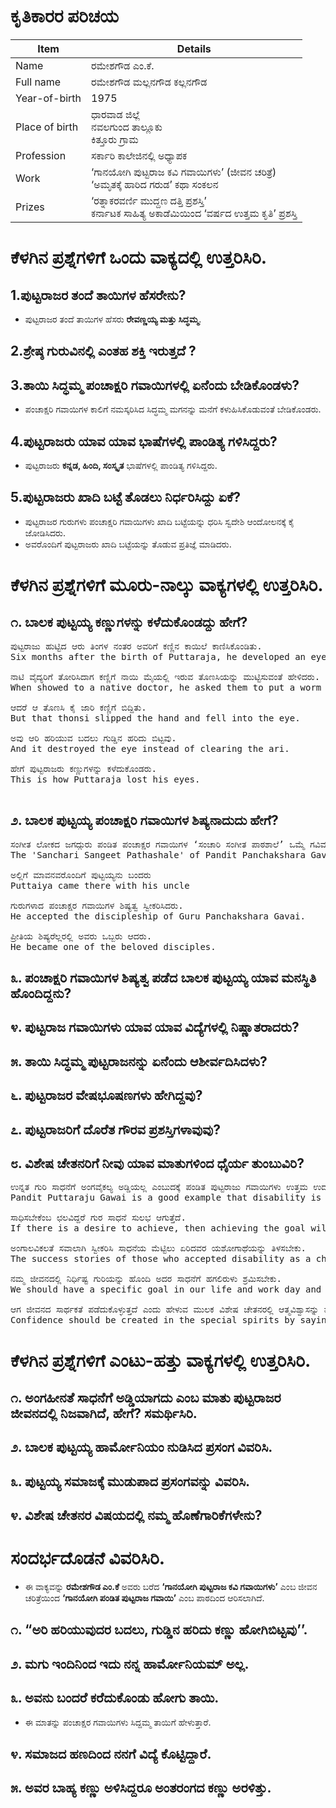 # ಕೃತಿಕಾರರ ಪರಿಚಯ
|Item | Details|
|-|-|
|Name |ರಮೇಶಗೌಡ ಎಂ.ಕೆ.|
| Full name | ರಮೇಶಗೌಡ ಮಲ್ಲನಗೌಡ ಕಲ್ಲನಗೌಡ |
|Year-of-birth|1975|
|Place of birth|ಧಾರವಾಡ ಜಿಲ್ಲೆ <br> ನವಲಗುಂದ ತಾಲ್ಲೂಕು<br> ಕಿತ್ತೂರು ಗ್ರಾಮ |
|Profession|ಸರ್ಕಾರಿ ಕಾಲೇಜಿನಲ್ಲಿ ಅಧ್ಯಾಪಕ| 
|Work|‘ಗಾನಯೋಗಿ ಪುಟ್ಟರಾಜ ಕವಿ ಗವಾಯಿಗಳು’ (ಜೀವನ ಚರಿತ್ರೆ) <br> ‘ಅಮೃತಕ್ಕೆ ಹಾರಿದ ಗರುಡ’ ಕಥಾ ಸಂಕಲನ
|Prizes| ‘ರತ್ನಾಕರವರ್ಣಿ ಮುದ್ದಣ ದತ್ತಿ ಪ್ರಶಸ್ತಿ’ <br> ಕರ್ನಾಟಕ ಸಾಹಿತ್ಯ ಅಕಾಡೆಮಿಯಿಂದ ‘ವರ್ಷದ ಉತ್ತಮ ಕೃತಿ’ ಪ್ರಶಸ್ತಿ

# ಕೆಳಗಿನ ಪ್ರಶ್ನೆಗಳಿಗೆ ಒಂದು ವಾಕ್ಯದಲ್ಲಿ ಉತ್ತರಿಸಿರಿ.
## 1.ಪುಟ್ಟರಾಜರ ತಂದೆ ತಾಯಿಗಳ ಹೆಸರೇನು?
* ಪುಟ್ಟರಾಜರ ತಂದೆ ತಾಯಿಗಳ ಹೆಸರು **ರೇವಣ್ಣಯ್ಯ ಮತ್ತು ಸಿದ್ಧಮ್ಮ**.

## 2.ಶ್ರೇಷ್ಠ ಗುರುವಿನಲ್ಲಿ ಎಂತಹ ಶಕ್ತಿ ಇರುತ್ತದೆ ?

## 3.ತಾಯಿ ಸಿದ್ಧಮ್ಮ ಪಂಚಾಕ್ಷರಿ ಗವಾಯಿಗಳಲ್ಲಿ ಏನೆಂದು ಬೇಡಿಕೊಂಡಳು?
* ಪಂಚಾಕ್ಷರಿ ಗವಾಯಿಗಳ ಕಾಲಿಗೆ ನಮಸ್ಕರಿಸಿದ ಸಿದ್ಧಮ್ಮ ಮಗನನ್ನು ಮನೆಗೆ ಕಳುಹಿಸಿಕೊಡುವಂತೆ ಬೇಡಿಕೊಂಡರು.

## 4.ಪುಟ್ಟರಾಜರು ಯಾವ ಯಾವ ಭಾಷೆಗಳಲ್ಲಿ ಪಾಂಡಿತ್ಯ ಗಳಿಸಿದ್ದರು?
* ಪುಟ್ಟರಾಜರು **ಕನ್ನಡ, ಹಿಂದಿ, ಸಂಸ್ಕೃತ** ಭಾಷೆಗಳಲ್ಲಿ ಪಾಂಡಿತ್ಯ ಗಳಿಸಿದ್ದರು.
  
## 5.ಪುಟ್ಟರಾಜರು ಖಾದಿ ಬಟ್ಟೆ ತೊಡಲು ನಿರ್ಧರಿಸಿದ್ದು ಏಕೆ?
* ಪುಟ್ಟರಾಜರ ಗುರುಗಳು ಪಂಚಾಕ್ಷರಿ ಗವಾಯಿಗಳು ಖಾದಿ ಬಟ್ಟೆಯನ್ನು ಧರಿಸಿ ಸ್ವದೇಶಿ ಆಂದೋಲನಕ್ಕೆ ಕೈ ಜೋಡಿಸಿದರು. 
* ಅವರೊಂದಿಗೆ ಪುಟ್ಟರಾಜರು ಖಾದಿ ಬಟ್ಟೆಯನ್ನು ತೊಡುವ ಪ್ರತಿಜ್ಞೆ ಮಾಡಿದರು. 

# ಕೆಳಗಿನ ಪ್ರಶ್ನೆಗಳಿಗೆ ಮೂರು-ನಾಲ್ಕು ವಾಕ್ಯಗಳಲ್ಲಿ ಉತ್ತರಿಸಿರಿ.
## ೧. ಬಾಲಕ ಪುಟ್ಟಯ್ಯ ಕಣ್ಣುಗಳನ್ನು ಕಳೆದುಕೊಂಡದ್ದು ಹೇಗೆ?
<pre>
ಪುಟ್ಟರಾಜು ಹುಟ್ಟಿದ ಆರು ತಿಂಗಳ ನಂತರ ಅವರಿಗೆ ಕಣ್ಣಿನ ಕಾಯಿಲೆ ಕಾಣಿಸಿಕೊಂಡಿತು.
Six months after the birth of Puttaraja, he developed an eye disease.

ನಾಟಿ ವೈದ್ಯರಿಗೆ ತೋರಿಸಿದಾಗ ಕಣ್ಣಿಗೆ ನಾಯಿ ಮೈಯಲ್ಲಿ ಇರುವ ತೊಣಸಿಯನ್ನು ಮುಟ್ಟಿಸುವಂತೆ ಹೇಳಿದರು. 
When showed to a native doctor, he asked them to put a worm found on a dog near the eyes.

ಆದರೆ ಆ ತೊಣಸಿ ಕೈ ಜಾರಿ ಕಣ್ಣಿಗೆ ಬಿದ್ದಿತು.
But that thonsi slipped the hand and fell into the eye.

ಅವು ಆರಿ ಹರಿಯುವ ಬದಲು ಗುಡ್ಡಿನ ಹರಿದು ಬಿಟ್ಟವು. 
And it destroyed the eye instead of clearing the ari.

ಹೇಗೆ ಪುಟ್ಟರಾಜರು ಕಣ್ಣುಗಳನ್ನು ಕಳೆದುಕೊಂಡರು. 
This is how Puttaraja lost his eyes.

</pre>

## ೨. ಬಾಲಕ ಪುಟ್ಟಯ್ಯ ಪಂಚಾಕ್ಷರಿ ಗವಾಯಿಗಳ ಶಿಷ್ಯನಾದುದು ಹೇಗೆ?
<pre>
ಸಂಗೀತ ಲೋಕದ ಜಗದ್ಗುರು ಪಂಡಿತ ಪಂಚಾಕ್ಷರ ಗವಾಯಿಗಳ ‘ಸಂಚಾರಿ ಸಂಗೀತ ಪಾಠಶಾಲೆ’ ಒಮ್ಮೆ ಗವಿಮಠದಲ್ಲಿ ಕ್ಯಾಂಪ್ ಮಾಡಿತ್ತು. 
The 'Sanchari Sangeet Pathashale' of Pandit Panchakshara Gavai, the Jagadguru of Sangeet Loka, had once camped at Gavi Math.

ಅಲ್ಲಿಗೆ ಮಾವನವರೊಂದಿಗೆ ಪುಟ್ಟಯ್ಯನು ಬಂದರು 
Puttaiya came there with his uncle

ಗುರುಗಳಾದ ಪಂಚಾಕ್ಷರ ಗವಾಯಿಗಳ ಶಿಷ್ಯತ್ವ ಸ್ವೀಕರಿಸಿದರು.
He accepted the discipleship of Guru Panchakshara Gavai.

ಪ್ರೀತಿಯ ಶಿಷ್ಯರೆಲ್ಲರಲ್ಲಿ ಅವರು ಒಬ್ಬರು ಆದರು.
He became one of the beloved disciples.
</pre>

## ೩. ಪಂಚಾಕ್ಷರಿ ಗವಾಯಿಗಳ ಶಿಷ್ಯತ್ವ ಪಡೆದ ಬಾಲಕ ಪುಟ್ಟಯ್ಯ ಯಾವ ಮನಸ್ಥಿತಿ ಹೊಂದಿದ್ದನು?
## ೪. ಪುಟ್ಟರಾಜ ಗವಾಯಿಗಳು ಯಾವ ಯಾವ ವಿದ್ಯೆಗಳಲ್ಲಿ ನಿಷ್ಣಾತರಾದರು?
## ೫. ತಾಯಿ ಸಿದ್ಧಮ್ಮ ಪುಟ್ಟರಾಜನನ್ನು ಏನೆಂದು ಆಶೀರ್ವದಿಸಿದಳು?
## ೬. ಪುಟ್ಟರಾಜರ ವೇಷಭೂಷಣಗಳು ಹೇಗಿದ್ದವು?
## ೭. ಪುಟ್ಟರಾಜರಿಗೆ ದೊರೆತ ಗೌರವ ಪ್ರಶಸ್ತಿಗಳಾವುವು?
## ೮. ವಿಶೇಷ ಚೇತನರಿಗೆ ನೀವು ಯಾವ ಮಾತುಗಳಿಂದ ಧೈರ್ಯ ತುಂಬುವಿರಿ?
<pre>
ಉನ್ನತ ಗುರಿ ಸಾಧನೆಗೆ ಅಂಗವೈಕಲ್ಯ ಅಡ್ಡಿಯಲ್ಲ ಎಂಬುದಕ್ಕೆ ಪಂಡಿತ ಪುಟ್ಟರಾಜು ಗವಾಯಿಗಳು ಉತ್ತಮ ಉದಾಹರಣೆ.
Pandit Puttaraju Gawai is a good example that disability is not a hindrance to achieve high goals.

ಸಾಧಿಸಬೇಕೆಂಬ ಛಲವಿದ್ದರೆ ಗುರ ಸಾಧನೆ ಸುಲಭ ಆಗುತ್ತೆದೆ.
If there is a desire to achieve, then achieving the goal will be easy.

ಅಂಗಾಲವಿಕಲತೆ ಸವಾಲಾಗಿ ಸ್ವೀಕರಿಸಿ ಸಾಧನೆಯ ಮೆಟ್ಟಿಲು ಏರಿದವರ ಯಶೋಗಾಥೆಯನ್ನು ತಿಳಸಬೇಕು. 
The success stories of those who accepted disability as a challenge and climbed the ladder of achievement should be told.

ನಮ್ಮ ಜೀವನದಲ್ಲಿ ನಿರ್ಧಿಷ್ಟ ಗುರಿಯನ್ನು ಹೊಂದಿ ಅದರ ಸಾಧನೆಗೆ ಹಗಲಿರುಳು ಶ್ರಮಿಸಬೇಕು.
We should have a specific goal in our life and work day and night to achieve it.

ಆಗ ಜೀವನದ ಸಾರ್ಥಕತೆ ಪಡೆದುಕೊಳ್ಳುತ್ತದೆ ಎಂದು ಹೇಳುವ ಮುಲಕ ವಿಶೇಷ ಚೇತನರಲ್ಲಿ ಆತ್ಮವಿಶ್ವಾಸನ್ನು ಮೂಡಿಸಬೇಕು. 
Confidence should be created in the special spirits by saying that then the meaning of life will be attained.
</pre>

# ಕೆಳಗಿನ ಪ್ರಶ್ನೆಗಳಿಗೆ ಎಂಟು-ಹತ್ತು ವಾಕ್ಯಗಳಲ್ಲಿ ಉತ್ತರಿಸಿರಿ.
## ೧. ಅಂಗಹೀನತೆ ಸಾಧನೆಗೆ ಅಡ್ಡಿಯಾಗದು ಎಂಬ ಮಾತು ಪುಟ್ಟರಾಜರ ಜೀವನದಲ್ಲಿ ನಿಜವಾಗಿದೆ, ಹೇಗೆ? ಸಮರ್ಥಿಸಿರಿ.
## ೨. ಬಾಲಕ ಪುಟ್ಟಯ್ಯ ಹಾರ್ಮೋನಿಯಂ ನುಡಿಸಿದ ಪ್ರಸಂಗ ವಿವರಿಸಿ.
## ೩. ಪುಟ್ಟಯ್ಯ ಸಮಾಜಕ್ಕೆ ಮುಡುಪಾದ ಪ್ರಸಂಗವನ್ನು ವಿವರಿಸಿ.
## ೪. ವಿಶೇಷ ಚೇತನರ ವಿಷಯದಲ್ಲಿ ನಮ್ಮ ಹೊಣೆಗಾರಿಕೆಗಳೇನು?

# ಸಂದರ್ಭದೊಡನೆ ವಿವರಿಸಿರಿ.
* ಈ ವಾಕ್ಯವನ್ನು  **ರಮೇಶಗೌಡ ಎಂ.ಕೆ** ಅವರು ಬರೆದ **‘ಗಾನಯೋಗಿ ಪುಟ್ಟರಾಜ ಕವಿ ಗವಾಯಿಗಳು’** ಎಂಬ ಜೀವನ ಚರಿತ್ರೆಯಿಂದ **‘ಗಾನಯೋಗಿ ಪಂಡಿತ ಪುಟ್ಟರಾಜ ಗವಾಯಿ’** ಎಂಬ ಪಾಠದಿಂದ ಆರಿಸಲಾಗಿದೆ.

## ೧. “ಅರಿ ಹರಿಯುವುದರ ಬದಲು, ಗುಡ್ಡಿನ ಹರಿದು ಕಣ್ಣು ಹೋಗಿಬಿಟ್ಟವು’’.

## ೨. ಮಗು ಇಂದಿನಿಂದ ಇದು ನನ್ನ ಹಾರ್ಮೋನಿಯಮ್ ಅಲ್ಲ.
## ೩. ಅವನು ಬಂದರೆ ಕರೆದುಕೊಂಡು ಹೋಗು ತಾಯಿ.
* ಈ ಮಾತನ್ನು ಪಂಚಾಕ್ಷರ  ಗವಾಯಿಗಳು ಸಿದ್ದಮ್ಮ ತಾಯಿಗೆ ಹೇಳುತ್ತಾರೆ.

## ೪. ಸಮಾಜದ ಹಣದಿಂದ ನನಗೆ ವಿದ್ಯೆ ಕೊಟ್ಟಿದ್ದಾರೆ.
## ೫. ಅವರ ಬಾಹ್ಯ ಕಣ್ಣು ಅಳಿಸಿದ್ದರೂ ಅಂತರಂಗದ ಕಣ್ಣು ಅರಳಿತ್ತು.

